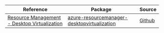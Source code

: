 | Reference | Package | Source |
|---|---|---|
|[Resource Management - Desktop Virtualization](resourcemanager-desktopvirtualization-readme.md)|[azure-resourcemanager-desktopvirtualization](https://repo1.maven.org/maven2/com/azure/resourcemanager/azure-resourcemanager-desktopvirtualization)|[Github](https://github.com/Azure/azure-sdk-for-java/blob/main/sdk/desktopvirtualization/azure-resourcemanager-desktopvirtualization)|

